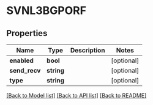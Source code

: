 # SVNL3BGPORF

## Properties
Name | Type | Description | Notes
------------ | ------------- | ------------- | -------------
**enabled** | **bool** |  | [optional] 
**send_recv** | **string** |  | [optional] 
**type** | **string** |  | [optional] 

[[Back to Model list]](../README.md#documentation-for-models) [[Back to API list]](../README.md#documentation-for-api-endpoints) [[Back to README]](../README.md)



